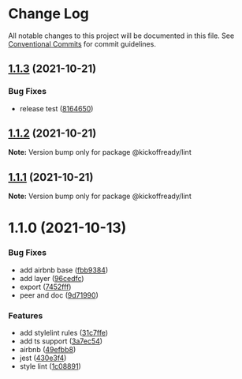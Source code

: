 # Change Log

All notable changes to this project will be documented in this file.
See [Conventional Commits](https://conventionalcommits.org) for commit guidelines.

## [1.1.3](https://github.com/kickoffready/kickoff/compare/@kickoffready/lint@1.1.2...@kickoffready/lint@1.1.3) (2021-10-21)


### Bug Fixes

* release test ([8164650](https://github.com/kickoffready/kickoff/commit/816465003c10bfebd31f51ba5bd1f9bf6b7d4a35))





## [1.1.2](https://git-sl/kickoffready/kickoff/compare/@kickoffready/lint@1.1.1...@kickoffready/lint@1.1.2) (2021-10-21)

**Note:** Version bump only for package @kickoffready/lint





## [1.1.1](https://git-sl/kickoffready/kickoff/compare/@kickoffready/lint@1.1.0...@kickoffready/lint@1.1.1) (2021-10-21)

**Note:** Version bump only for package @kickoffready/lint





# 1.1.0 (2021-10-13)


### Bug Fixes

* add airbnb base ([fbb9384](https://github.com/kickoffready/kickoff/commit/fbb9384b92082f0f3c6984ac273095a4e87abadc))
* add layer ([96cedfc](https://github.com/kickoffready/kickoff/commit/96cedfcfaa28543e7d53bb82cac22ea188b04323))
* export ([7452fff](https://github.com/kickoffready/kickoff/commit/7452ffff776e2eba17318096c378978fecb74635))
* peer and doc ([9d71990](https://github.com/kickoffready/kickoff/commit/9d719901f74346a9fc0674396b0d19965d5d780f))


### Features

* add stylelint rules ([31c7ffe](https://github.com/kickoffready/kickoff/commit/31c7ffe26ae939c905ca5791306ac983face7bb0))
* add ts support ([3a7ec54](https://github.com/kickoffready/kickoff/commit/3a7ec54daa644e2ae874cffe96772bd7edd2fe73))
* airbnb ([49efbb8](https://github.com/kickoffready/kickoff/commit/49efbb8b662b37ab0baeeb0193f2fc4002a14f8b))
* jest ([430e3f4](https://github.com/kickoffready/kickoff/commit/430e3f43b9372779573d982d01514b54d9fb908b))
* style lint ([1c08891](https://github.com/kickoffready/kickoff/commit/1c08891d76fa5914165c8cdeb7a33f4b4bace5a2))
